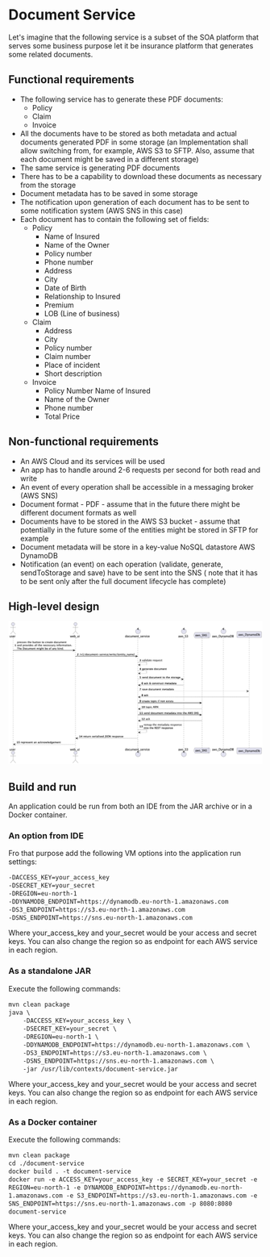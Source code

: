 # Document Service

Let's imagine that the following service is a subset of the SOA platform that serves some business purpose let it be
insurance platform that generates some related documents.

## Functional requirements

* The following service has to generate these PDF documents:
    * Policy
    * Claim
    * Invoice
* All the documents have to be stored as both metadata and actual documents generated PDF in some storage (an
  Implementation shall allow switching from, for example, AWS S3 to SFTP. Also, assume that each
  document might be saved in a different storage)
* The same service is generating PDF documents
* There has to be a capability to download these documents as necessary from the storage
* Document metadata has to be saved in some storage
* The notification upon generation of each document has to be sent to some notification system (AWS SNS in this case)
* Each document has to contain the following set of fields:
    * Policy
        * Name of Insured
        * Name of the Owner
        * Policy number
        * Phone number
        * Address
        * City
        * Date of Birth
        * Relationship to Insured
        * Premium
        * LOB (Line of business)
    * Claim
        * Address
        * City
        * Policy number
        * Claim number
        * Place of incident
        * Short description
    * Invoice
        * Policy Number
          Name of Insured
        * Name of the Owner
        * Phone number
        * Total Price

## Non-functional requirements

* An AWS Cloud and its services will be used
* An app has to handle around 2-6 requests per second for both read and write
* An event of every operation shall be accessible in a messaging broker (AWS SNS)
* Document format - PDF - assume that in the future there might be different document formats as well
* Documents have to be stored in the AWS S3 bucket - assume that potentially in the future some of the entities might be
  stored in SFTP for example
* Document metadata will be store in a key-value NoSQL datastore AWS DynamoDB
* Notification (an event) on each operation (validate, generate, sendToStorage and save) have to be sent into the SNS (
  note that it has to be sent only after the full document lifecycle has complete)

## High-level design

![High level design](./high-level.png)

## Build and run
An application could be run from both an IDE from the JAR archive or in a Docker container.

### An option from IDE
Fro that purpose add the following VM options into the application run settings:

```text
-DACCESS_KEY=your_access_key
-DSECRET_KEY=your_secret
-DREGION=eu-north-1
-DDYNAMODB_ENDPOINT=https://dynamodb.eu-north-1.amazonaws.com
-DS3_ENDPOINT=https://s3.eu-north-1.amazonaws.com
-DSNS_ENDPOINT=https://sns.eu-north-1.amazonaws.com
```

Where your_access_key and your_secret would be your access and secret keys. You can also change the region so as
endpoint for each AWS service in each region.

### As a standalone JAR

Execute the following commands:
```shell
mvn clean package
java \
    -DACCESS_KEY=your_access_key \
    -DSECRET_KEY=your_secret \
    -DREGION=eu-north-1 \
    -DDYNAMODB_ENDPOINT=https://dynamodb.eu-north-1.amazonaws.com \
    -DS3_ENDPOINT=https://s3.eu-north-1.amazonaws.com \
    -DSNS_ENDPOINT=https://sns.eu-north-1.amazonaws.com \
    -jar /usr/lib/contexts/document-service.jar
```

Where your_access_key and your_secret would be your access and secret keys. You can also change the region so as
endpoint for each AWS service in each region.

### As a Docker container

Execute the following commands:
```shell
mvn clean package
cd ./document-service
docker build . -t document-service
docker run -e ACCESS_KEY=your_access_key -e SECRET_KEY=your_secret -e REGION=eu-north-1 -e DYNAMODB_ENDPOINT=https://dynamodb.eu-north-1.amazonaws.com -e S3_ENDPOINT=https://s3.eu-north-1.amazonaws.com -e SNS_ENDPOINT=https://sns.eu-north-1.amazonaws.com -p 8080:8080 document-service
```

Where your_access_key and your_secret would be your access and secret keys. You can also change the region so as
endpoint for each AWS service in each region.
